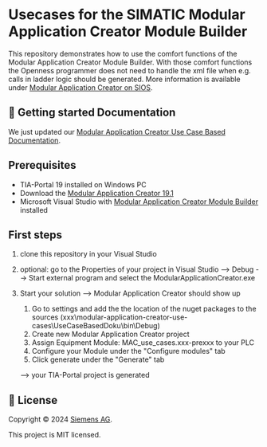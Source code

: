# Usecases for the SIMATIC Modular Application Creator **Module Builder**

This repository demonstrates how to use the comfort functions of the Modular Application Creator Module Builder. With those comfort functions the Openness programmer does not need to handle the xml file when e.g. calls in ladder logic should be generated. More information is available under [Modular Application Creator on SIOS](https://support.industry.siemens.com/cs/de/en/view/109762852).

## 🚀 Getting started Documentation

We just updated our [Modular Application Creator Use Case Based Documentation](https://siemens.github.io/modular-application-creator-use-cases/html/index.html).

## Prerequisites
- TIA-Portal 19 installed on Windows PC
- Download the [Modular Application Creator 19.1](https://support.industry.siemens.com/cs/de/en/view/109762852)
- Microsoft Visual Studio with [Modular Application Creator Module Builder](https://support.industry.siemens.com/cs/de/en/view/109762852) installed

## First steps
1. clone this repository in your Visual Studio
1. optional: go to the Properties of your project in Visual Studio --> Debug --> Start external program and select the ModularApplicationCreator.exe
1. Start your solution --> Modular Application Creator should show up
    1. Go to settings and add the the location of the nuget packages to the sources (xxx\modular-application-creator-use-cases\UseCaseBasedDoku\bin\Debug)
    1. Create new Modular Application Creator project
    1. Assign Equipment Module: MAC_use_cases.xxx-prexxx to your PLC
    1. Configure your Module under the "Configure modules" tab
    1. Click generate under the "Generate" tab

    --> your TIA-Portal project is generated

## 📝 License

Copyright © 2024 [Siemens AG](https://www.siemens.com/).

This project is MIT licensed.
